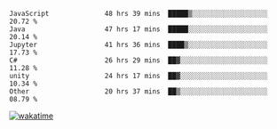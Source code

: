 <!--START_SECTION:waka-->

```text
JavaScript              48 hrs 39 mins  █████▒░░░░░░░░░░░░░░░░░░░   20.72 %
Java                    47 hrs 17 mins  █████░░░░░░░░░░░░░░░░░░░░   20.14 %
Jupyter                 41 hrs 36 mins  ████▒░░░░░░░░░░░░░░░░░░░░   17.73 %
C#                      26 hrs 29 mins  ██▓░░░░░░░░░░░░░░░░░░░░░░   11.28 %
unity                   24 hrs 17 mins  ██▓░░░░░░░░░░░░░░░░░░░░░░   10.34 %
Other                   20 hrs 37 mins  ██▒░░░░░░░░░░░░░░░░░░░░░░   08.79 %
```

<!--END_SECTION:waka-->
[![wakatime](https://wakatime.com/badge/user/6c2f442e-41b4-42e3-bc06-d5d8203ad1da.svg)](https://wakatime.com/@6c2f442e-41b4-42e3-bc06-d5d8203ad1da)
